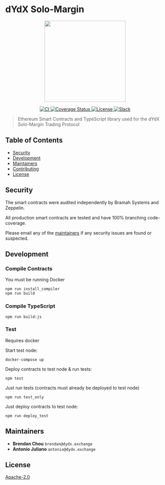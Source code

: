 # dYdX Solo-Margin

<p align="center"><img src="https://dydx.exchange/images/logo.png" width="256" /></p>

<p align="center">
  <a href="https://circleci.com/gh/dydxprotocol/workflows/solo/tree/master">
    <img src="https://circleci.com/gh/dydxprotocol/solo/tree/master.svg?style=svg&circle-token=5f92a227c38113445186b0ecf2681be2fd86c9d4" alt='CI' />
  </a>
  <a href='https://coveralls.io/github/dydxprotocol/solo'>
    <img src='https://coveralls.io/repos/github/dydxprotocol/solo/badge.svg?t=toKMwT' alt='Coverage Status' />
  </a>
  <a href='https://github.com/dydxprotocol/solomargin/blob/master/LICENSE'>
    <img src='https://img.shields.io/github/license/dydxprotocol/protocol.svg?longCache=true' alt='License' />
  </a>
  <a href='https://slack.dydx.exchange/'>
    <img src='https://img.shields.io/badge/chat-on%20slack-brightgreen.svg?longCache=true' alt='Slack' />
  </a>
</p>

> Ethereum Smart Contracts and TypeScript library used for the dYdX Solo-Margin Trading Protocol

## Table of Contents

 - [Security](#security)
 - [Development](#development)
 - [Maintainers](#maintainers)
 - [Contributing](#contributing)
 - [License](#license)

## Security

The smart contracts were audited independently by Bramah Systems and Zeppelin.

All production smart contracts are tested and have 100% branching code-coverage.

Please email any of the [maintainers](#Maintainers) if any security issues are found or suspected.

## Development

### Compile Contracts

You must be running Docker

```
npm run install_compiler
npm run build
```

### Compile TypeScript

```
npm run build:js
```

### Test

Requires docker

Start test node:
```
docker-compose up
```

Deploy contracts to test node & run tests:
```
npm test
```

Just run tests (contracts must already be deployed to test node)
```
npm run test_only
```

Just deploy contracts to test node:
```
npm run deploy_test
```

## Maintainers

 - **Brendan Chou** `brendan@dydx.exchange`
 - **Antonio Juliano** `antonio@dydx.exchange`

## License

[Apache-2.0](./blob/master/LICENSE)
